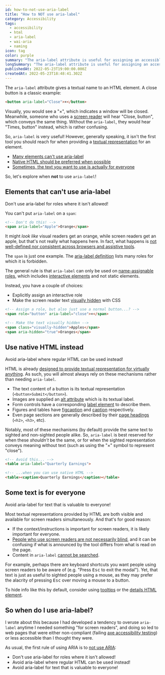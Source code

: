 ```yaml
---
id: how-to-not-use-aria-label
title: "How to NOT use aria-label"
category: Accessibility
tags:
  - accessibility
  - html
  - aria-label
  - wai-aria
  - naming
icon: tag
color: purple
summary: "The aria-label attribute is useful for assigning an accessible name to something, but it's also easy to overuse."
longSummary: "The aria-label attribute is useful for assigning an accessible name to something, but it's also easy to overuse. Let's look at three ways NOT use aria-label to improve website accessibility."
publishedAt: 2022-05-23T19:00:00.000Z
createdAt: 2022-05-23T18:48:41.302Z
---
```


The `aria-label` attribute gives a textual name to an HTML element. A close button is a classic example:

```html
<button aria-label="Close">×</button>
```

Visually, you would see a "×", which indicates a window will be closed. Meanwhile, someone who uses a [screen reader](https://webaim.org/techniques/screenreader/) will hear "Close, button", which conveys the same thing. Without the `aria-label`, they would hear "Times, button" instead, which is rather confusing.

So, `aria-label` is very useful! However, generally speaking, it isn't the first tool you should reach for when providing a [textual representation](https://webaim.org/techniques/alttext/) for an element.

* [Many elements can't use aria-label](#elements-that-cant-use-aria-label)
* [Native HTML should be preferred when possible](#use-native-html-instead)
* [Sometimes, the text you want to use is actually for everyone](#some-text-is-for-everyone)

So, let's explore when **not** to use `aria-label`!

## Elements that can't use aria-label

<major-point>
	Don't use aria-label for roles where it isn't allowed!
</major-point>

You can't put `aria-label` on a `span`:

```html
<!-- Don't do this! -->
<span aria-label="Apple">Orange</span>
```

It might _look like_ visual readers get an orange, while screen readers get an apple, but that's not really what happens here. In fact, what happens is [not well-defined nor consistent across browsers and assistive tools](https://www.tpgi.com/short-note-on-aria-label-aria-labelledby-and-aria-describedby/).

The `span` is just one example. The [aria-label definition](https://w3c.github.io/aria/#aria-label) lists many roles for which it is forbidden.

The general rule is that `aria-label` can only be used on [name-assignable roles](https://w3c.github.io/html-aria/#docconformance-naming), which includes [interactive elements](https://html.spec.whatwg.org/#interactive-content-2) and not static elements.

Instead, you have a couple of choices:

* Explicitly assign an interactive role
* Make the screen reader text [visually hidden](https://webaim.org/techniques/css/invisiblecontent/) with CSS

```html
<!-- Assign a role, but also just use a normal button...? -->
<span role="button" aria-label="close">×</span>

<!-- Make the text visually hidden -->
<span class="visually-hidden">Apples</span>
<span aria-hidden="true">Oranges</span>
```

## Use native HTML instead

<major-point>
	Avoid aria-label where regular HTML can be used instead!
</major-point>

HTML is already [designed to provide textual representation for virtually anything](https://www.accessibility-developer-guide.com/examples/sensible-aria-usage/label-labelledby/#real-world-use). As such, you will almost always rely on these mechanisms rather than needing `aria-label`.

* The text content of a button is its textual representation (`<button>Submit</button>`).
* Images are supplied an [alt attribute](https://auroratide.com/posts/image-alt-text) which is its textual label.
* Form controls have a corresponding [label element](https://webaim.org/techniques/forms/#labels) to describe them.
* Figures and tables have [figcaption](https://webaim.org/techniques/alttext/#figure) and [caption](https://webaim.org/techniques/tables/data#caption) respectively.
* Even page sections are generally described by their [page headings](https://www.accessibility-developer-guide.com/examples/headings/alternative-techniques/) (`<h2>`, `<h3>`, etc).

Notably, most of these mechanisms (by default) provide the same text to sighted and non-sighted people alike. So, `aria-label` is best reserved for when these _shouldn't_ be the same, or for when the sighted representation conveys meaning without text (such as using the "×" symbol to represent "close").

```html
<!-- Avoid this... -->
<table aria-label="Quarterly Earnings">

<!-- ...when you can use native HTML -->
<table><caption>Quarterly Earnings</caption></table>
```

## Some text is for everyone

<major-point>
	Avoid aria-label for text that is valuable to everyone!
</major-point>

Most textual representations provided by HTML are both visible and available for screen readers simultaneously. And that's for good reason:

* If the context/instructions is important for screen readers, it is likely important for everyone.
* [People who use screen readers are not necessarily blind](https://webaim.org/projects/screenreadersurvey9/#disabilitytypes), and it can be confusing if what is announced by the tool differs from what is read on the page.
* Content in `aria-label` [cannot be searched](https://www.accessibility-developer-guide.com/examples/sensible-aria-usage/label-labelledby/#text-not-searchable).

For example, perhaps there are keyboard shortcuts you want people using screen readers to be aware of (e.g. "Press <kbd>Esc</kbd> to exit the modal"). Yet, that text is just as useful to sighted people using a mouse, as they may prefer the alacrity of pressing <kbd>Esc</kbd> over moving a mouse to a button.

To hide info like this by default, consider using [tooltips](https://www.accessibility-developer-guide.com/examples/widgets/tooltips/) or the [details HTML element](https://developer.mozilla.org/en-US/docs/Web/HTML/Element/details).

## So when do I use aria-label?

I wrote about this because I had developed a tendency to overuse `aria-label` anytime I needed something "for screen readers", and doing so led to web pages that were either non-compliant (failing [axe accessibility testing](https://dequeuniversity.com/rules/axe/4.4/aria-allowed-attr)) or less accessible than I thought they were.

As usual, the first rule of using ARIA is to [not use ARIA](https://www.w3.org/TR/using-aria/#rule1):

* Don't use aria-label for roles where it isn't allowed!
* Avoid aria-label where regular HTML can be used instead!
* Avoid aria-label for text that is valuable to everyone!
